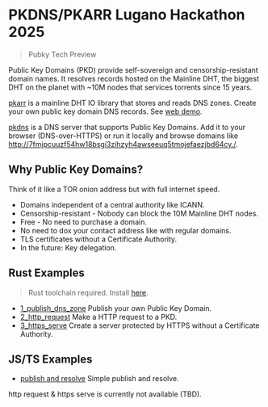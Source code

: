 # PKDNS/PKARR Lugano Hackathon 2025

> Pubky Tech Preview

Public Key Domains (PKD) provide self-sovereign and censorship-resistant domain names. It resolves records hosted on the Mainline DHT, the biggest DHT on the planet with ~10M nodes that services torrents since 15 years.

[pkarr](https://github.com/pubky/pkarr/) is a mainline DHT IO library that stores and reads DNS zones. Create your own public key domain DNS records. See [web demo](https://pkdns.net/).

[pkdns](https://github.com/pubky/pkdns/) is a DNS server that supports Public Key Domains. Add it to your browser (DNS-over-HTTPS) or run it locally and browse domains like [http://7fmjpcuuzf54hw18bsgi3zihzyh4awseeuq5tmojefaezjbd64cy./](http://7fmjpcuuzf54hw18bsgi3zihzyh4awseeuq5tmojefaezjbd64cy./).


## Why Public Key Domains?

Think of it like a TOR onion address but with full internet speed.

- Domains independent of a central authority like ICANN.
- Censorship-resistant - Nobody can block the 10M Mainline DHT nodes.
- Free - No need to purchase a domain.
- No need to dox your contact address like with regular domains.
- TLS certificates without a Certificate Authority.
- In the future: Key delegation.



## Rust Examples

> Rust toolchain required. Install [here](https://www.rust-lang.org/tools/install).

- [1_publish_dns_zone](./examples/1_publish_dns_zone.rs) Publish your own Public Key Domain.
- [2_http_request](./examples/2_http_request.rs) Make a HTTP request to a PKD.
- [3_https_serve](./examples/3_https_serve.rs) Create a server protected by HTTPS without a Certificate Authority.

## JS/TS Examples

- [publish and resolve](./nodejs/) Simple publish and resolve.

http request & https serve is currently not available (TBD).